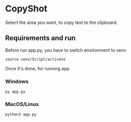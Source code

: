 # CopyShot

Select the area you want, to copy text to the clipboard.

## Requirements and run

Before run app.py, you have to switch environment to venv

```
source venv/Script/activate
```

Once it's done, for running app 

### Windows

```
py app.py
```

### MacOS/Linux
```
python3 app.py
```
